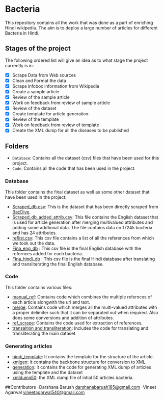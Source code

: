 # Bacteria

This repository contains all the work that was done as a part of enriching Hindi wikipedia. The aim is to deploy a large number of articles for different Bacteria in Hindi.

## Stages of the project

The following ordered list will give an idea as to what stage the project currently is in:

- [x] Scrape Data from Web sources
- [x] Clean and Format the data
- [x] Scrape infobox information from Wikipedia
- [x] Create a sample article
- [x] Review of the sample article
- [x] Work on feedback from review of sample article
- [x] Review of the dataset
- [x] Create template for article generation
- [x] Review of the template
- [x] Work on feedback from review of template
- [x] Create the XML dump for all the diseases to be published

## Folders

- `Database`: Contains all the dataset (csv) files that have been used for this project.
- `Code`: Contains all the code that has been used in the project.

### Database

This folder contains the final dataset as well as some other dataset that have been used in the project:

- [Scraped_db.csv](https://github.com/indicwiki-iiit/Bacteria/blob/main/Database/Scraped_db.csv): This is the dataset that has been directly scraped from [BacDive](https://bacdive.dsmz.de/taxplorer).
- [Scraped_db_added_attrib.csv](https://github.com/indicwiki-iiit/Bacteria/blob/main/Database/Scraped_db_added_attrib.csv): This file contains the English dataset that is used for article generation after merging multivalued attributes and adding some addtional data. The file contains data on 17245 bacteria and has 24 attributes.
- [reflist.csv](https://github.com/indicwiki-iiit/Bacteria/blob/main/Database/reflist.csv): This csv file contains a list of all the references from which we took out the data.
- [Fina_eng_db](https://github.com/indicwiki-iiit/Bacteria/blob/main/Database/Final_eng_db.csv) : This csv file is the final English database with the refernces added for each bacteria.
- [Fina_hindi_db](https://github.com/indicwiki-iiit/Bacteria/blob/main/Database/Final_hindi_db.csv) : This csv file is the final Hindi database after translating and transliterating the final English database.



### Code

This folder contains various files:

- [manual_ref](https://github.com/indicwiki-iiit/Bacteria/blob/main/Code/manual_ref.py): Contains code which combines the multiple refernces of each article alongwith the url and text.
- [merge](https://github.com/indicwiki-iiit/Bacteria/blob/main/Code/merge.py): Contains code which merges all the multi-valued attributes with a proper delimiter such that it can be separated out when required. Also does some conversions and addition of attributes.
- [ref_scrape](https://github.com/indicwiki-iiit/Bacteria/blob/main/Code/ref_scrape.py): Contains the code used for extraction of references.
- [transaltion and transliteration](https://github.com/indicwiki-iiit/Bacteria/blob/main/Code/tranlation%20and%20transliteration.py): Includes the code for translating and transliterating the main dataset.

### Generating articles

- [hindi_template](https://github.com/indicwiki-iiit/Bacteria/blob/main/hindi_template.txt): It contains the template for the structure of the article.
- [xmlgen](https://github.com/indicwiki-iiit/Bacteria/blob/main/xmlgen.py): It contains the backbone structure for conversion to XML.
- [generation](https://github.com/indicwiki-iiit/Bacteria/blob/main/generate.py): it contains the code for generating XML dump of articles using the template and the dataset
- [xmldump50](https://github.com/indicwiki-iiit/Bacteria/blob/main/xmldump50.xml): the XML dump file of intial 50 articles bacteria.


##Contributors
-Darshana Baruah darshanabaruah185@gmail.com
-Vineet Agarwal vineetagarwal540@gmail.com

